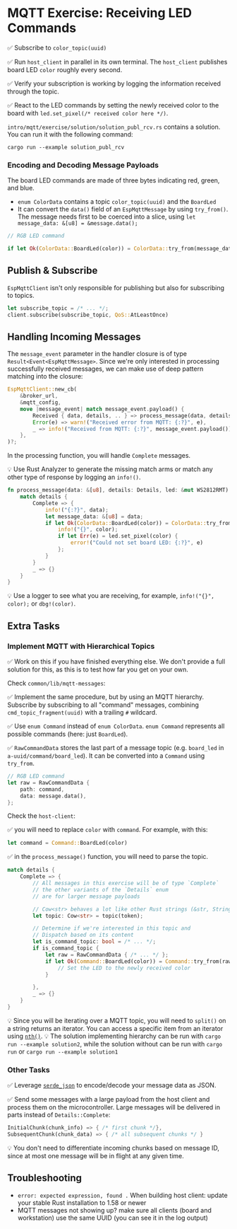 # MQTT Exercise: Receiving LED Commands

✅ Subscribe to `color_topic(uuid)`

✅ Run `host_client` in parallel in its own terminal. The `host_client` publishes board LED `color` roughly every second.

✅ Verify your subscription is working by logging the information received through the topic.

✅ React to the LED commands by setting the newly received color to the board with `led.set_pixel(/* received color here */)`.

`intro/mqtt/exercise/solution/solution_publ_rcv.rs` contains a solution. You can run it with the following command:

```console
cargo run --example solution_publ_rcv
```

### Encoding and Decoding Message Payloads

The board LED commands are made of three bytes indicating red, green, and blue.
- `enum ColorData` contains a topic `color_topic(uuid)` and the `BoardLed`
- It can convert the `data()` field of an `EspMqttMessage` by using `try_from()`. The message needs first to be coerced into a slice, using `let message_data: &[u8] = &message.data();`


```rust
// RGB LED command

if let Ok(ColorData::BoardLed(color)) = ColorData::try_from(message_data) { /* set new color here */ }
```

## Publish & Subscribe

`EspMqttClient` isn't only responsible for publishing but also for subscribing to topics.

```rust
let subscribe_topic = /* ... */;
client.subscribe(subscribe_topic, QoS::AtLeastOnce)
```

## Handling Incoming Messages


The `message_event` parameter in the handler closure is of type `Result<Event<EspMqttMessage>`.
Since we're only interested in processing successfully received messages, we can make use of deep pattern matching into the closure:

```rust
EspMqttClient::new_cb(
    &broker_url,
    &mqtt_config,
    move |message_event| match message_event.payload() {
        Received { data, details, .. } => process_message(data, details, &mut led),
        Error(e) => warn!("Received error from MQTT: {:?}", e),
        _ => info!("Received from MQTT: {:?}", message_event.payload()),
    },
)?;
```

In the processing function, you will handle `Complete` messages.

💡 Use Rust Analyzer to generate the missing match arms or match any other type of response by logging an `info!()`.

```rust
fn process_message(data: &[u8], details: Details, led: &mut WS2812RMT) {
    match details {
        Complete => {
            info!("{:?}", data);
            let message_data: &[u8] = data;
            if let Ok(ColorData::BoardLed(color)) = ColorData::try_from(message_data) {
                info!("{}", color);
                if let Err(e) = led.set_pixel(color) {
                    error!("Could not set board LED: {:?}", e)
                };
            }
        }
        _ => {}
    }
}
```

💡 Use a logger to see what you are receiving, for example, `info!("{}", color);` or `dbg!(color)`.

## Extra Tasks

### Implement MQTT with Hierarchical Topics

✅ Work on this if you have finished everything else. We don't provide a full solution for this, as this is to test how far you get on your own.

Check `common/lib/mqtt-messages`:

✅ Implement the same procedure, but by using an MQTT hierarchy. Subscribe by subscribing to all "command" messages, combining `cmd_topic_fragment(uuid)` with a trailing `#` wildcard.

✅ Use `enum Command` instead of `enum ColorData`. `enum Command` represents all possible commands (here: just `BoardLed`).

✅ `RawCommandData` stores the last part of a message topic (e.g. `board_led` in `a-uuid/command/board_led`). It can be converted into a `Command` using `try_from`.

```rust
// RGB LED command
let raw = RawCommandData {
    path: command,
    data: message.data(),
};

```

Check the `host-client`:

✅ you will need to replace `color` with `command`. For example, with this:

```rust
let command = Command::BoardLed(color)
```

✅ in the `process_message()` function, you will need to parse the topic.

```rust
match details {
    Complete => {
        // All messages in this exercise will be of type `Complete`
        // the other variants of the `Details` enum
        // are for larger message payloads

        // Cow<str> behaves a lot like other Rust strings (&str, String)
        let topic: Cow<str> = topic(token);

        // Determine if we're interested in this topic and
        // Dispatch based on its content
        let is_command_topic: bool = /* ... */;
        if is_command_topic {
            let raw = RawCommandData { /* ... */ };
            if let Ok(Command::BoardLed(color)) = Command::try_from(raw) {
                // Set the LED to the newly received color
            }

        },
        _ => {}
    }
}
```

💡 Since you will be iterating over a MQTT topic, you will need to `split()` on a string returns an iterator. You can access a specific item from an iterator using [`nth()`](https://doc.rust-lang.org/std/iter/trait.Iterator.html#method.nth).
💡 The solution implementing hierarchy can be run with `cargo run --example solution2`, while the solution without can be run with `cargo run` or `cargo run --example solution1`

### Other Tasks

✅ Leverage [`serde_json`](https://docs.serde.rs/serde_json/) to encode/decode your message data as JSON.

✅ Send some messages with a large payload from the host client and process them on the microcontroller. Large messages will be delivered in parts instead of `Details::Complete`:

```rust
InitialChunk(chunk_info) => { /* first chunk */},
SubsequentChunk(chunk_data) => { /* all subsequent chunks */ }
```

💡 You don't need to differentiate incoming chunks based on message ID, since at most one message will be in flight at any given time.

## Troubleshooting
<!-- DELETE this section? its the same as 3.5.2 -->
- `error: expected expression, found .` When building host client: update your stable Rust installation to 1.58 or newer
- MQTT messages not showing up? make sure all clients (board and workstation) use the same UUID (you can see it in the log output)
